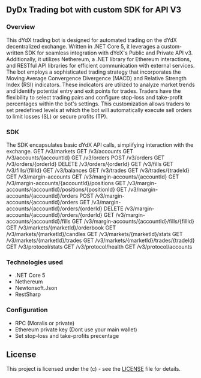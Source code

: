 ## DyDx Trading bot with custom SDK for API V3

### Overview
This dYdX trading bot is designed for automated trading on the dYdX decentralized exchange. Written in .NET Core 5, it leverages a custom-written SDK for seamless integration with dYdX's Public and Private API v3. Additionally, it utilizes Nethereum, a .NET library for Ethereum interactions, and RESTful API libraries for efficient communication with external services.
The bot employs a sophisticated trading strategy that incorporates the Moving Average Convergence Divergence (MACD) and Relative Strength Index (RSI) indicators. These indicators are utilized to analyze market trends and identify potential entry and exit points for trades.
Traders have the flexibility to select trading pairs and configure stop-loss and take-profit percentages within the bot's settings. This customization allows traders to set predefined levels at which the bot will automatically execute sell orders to limit losses (SL) or secure profits (TP).

### SDK
The SDK encapsulates basic dYdX API calls, simplifying interaction with the exchange.
GET /v3/markets
GET /v3/accounts
GET /v3/accounts/{accountId}
GET /v3/orders
POST /v3/orders
GET /v3/orders/{orderId}
DELETE /v3/orders/{orderId}
GET /v3/fills
GET /v3/fills/{fillId}
GET /v3/balances
GET /v3/trades
GET /v3/trades/{tradeId}
GET /v3/margin-accounts
GET /v3/margin-accounts/{accountId}
GET /v3/margin-accounts/{accountId}/positions
GET /v3/margin-accounts/{accountId}/positions/{positionId}
GET /v3/margin-accounts/{accountId}/orders
POST /v3/margin-accounts/{accountId}/orders
GET /v3/margin-accounts/{accountId}/orders/{orderId}
DELETE /v3/margin-accounts/{accountId}/orders/{orderId}
GET /v3/margin-accounts/{accountId}/fills
GET /v3/margin-accounts/{accountId}/fills/{fillId}
GET /v3/markets/{marketId}/orderbook
GET /v3/markets/{marketId}/candles
GET /v3/markets/{marketId}/stats
GET /v3/markets/{marketId}/trades
GET /v3/markets/{marketId}/trades/{tradeId}
GET /v3/protocol/stats
GET /v3/protocol/health
GET /v3/protocol/accounts

### Technologies used
- .NET Core 5
- Nethereum
- Newtonsoft.Json
- RestSharp

### Configuration
- RPC (Moralis or private)
- Ethereum private key (Dont use your main wallet)
- Set stop-loss and take-profits precentage


## License

This project is licensed under the (c)  - see the [LICENSE](LICENSE) file for details.
